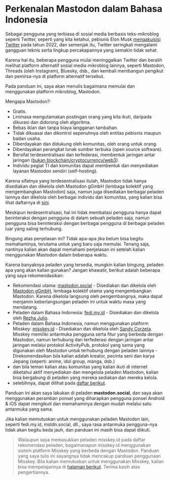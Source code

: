 # Perkenalan Mastodon dalam Bahasa Indonesia

Sebagai pengguna yang terbiasa di sosial media berbasis teks-mikroblog seperti Twitter, seperti yang kita ketahui, pebisnis Elon Musk [mengakuisisi Twitter](https://id.wikipedia.org/wiki/Pengambilalihan_Twitter_oleh_Elon_Musk) pada tahun 2022, dan semenjak itu, Twitter seringkali mengalami gangguan teknis serta lingkup percakapannya yang semakin tidak sehat.

Karena hal itu, beberapa pengguna mulai meninggalkan Twitter dan beralih melihat platform alternatif sosial media mikroblog lainnya, seperti Mastodon, Threads (oleh Instagram), Bluesky, dsb., dan kembali membangun pengikut dan pemirsa-nya di platform alternatif tersebut.

Pada panduan ini, saya akan menulis bagaimana memulai dan menggunakan platform mikroblog, Mastodon.

Mengapa Mastodon?:
- Gratis.
- Linimasa mengutamakan postingan orang yang kita ikuti, daripada dikurasi dan didorong oleh algoritma.
- Bebas iklan dan tanpa biaya langganan tambahan.
- Tidak dikuasai dan dikontrol sepenuhnya oleh entitas pebisnis maupun badan usaha.
- Diberdayakan dan didukung oleh komunitas, oleh orang untuk orang.
- Diberdayakan perangkat lunak sumber terbuka (open source software).
- Bersifat terdesentralisasi dan terfederasi, membentuk jaringan antar jaringan ([bukan blockchain/cryptocurrency/web3](https://fedi.tips/does-mastodon-or-the-fediverse-use-ads-or-trackers-or-algorithms-or-blockchain-or-cryptocurrency-or-anything-annoying-like-that/)).
- Individu pegiat TI dan komunitas dapat membentuk dan menyediakan layanan Mastodon sendiri (self-hosting).

Karena sifatnya yang terdesentralisasi itulah, Mastodon tidak hanya disediakan dan dikelola oleh Mastodon gGmbH (lembaga kolektif yang mengembangkan Mastodon) saja, namun juga disediakan berbagai peladen lainnya dan dikelola oleh berbagai individu dan komunitas, yang kalian bisa lihat daftarnya di [sini](https://joinmastodon.org/servers).

Meskipun terdesentralisasi, hal ini tidak membatasi pengguna hanya dapat berinteraksi dengan pengguna di dalam sebuah peladen saja, namun pengguna bisa berinteraksi dengan berbagai pengguna di berbagai peladen luar yang saling terhubung.

Bingung atas penjelasan ini? Tidak apa-apa jika belum bisa begitu memahaminya, terutama untuk yang baru saja memulai. Tenang saja, nantinya kalian akan dapat memahami penjelasan ini setelah kalian menggunakan Mastodon dalam beberapa waktu.

Karena banyaknya peladen yang tersedia, mungkin kalian bingung, peladen apa yang akan kalian gunakan? Jangan khawatir, berikut adalah beberapa yang saya rekomendasikan:
- Rekomendasi utama: [mastodon.social](https://mastodon.social/) - Disediakan dan dikelola oleh [Mastodon gGmbH](https://joinmastodon.org/about), lembaga kolektif utama yang mengembangkan Mastodon. Karena dikelola langsung oleh pengembangnya, maka dapat menjamin keberlangsungan peladen ini untuk waktu masa yang mendatang.
- Peladen dalam Bahasa Indonesia: [fedi.my.id](https://fedi.my.id/) - Disediakan dan dikelola oleh [Rezha Julio](https://pegelinux.top/@kimiamania).
- Peladen dalam Bahasa Indonesia, namun menggunakan platform Misskey: [misskey.id](https://misskey.id/) - Disediakan dan dikelola oleh [Sandy Corzeta](https://misskey.id/@sandycorzeta). Misskey memiliki antarmuka pengguna serta fitur yang berbeda dengan Mastodon, namun terhubung dan terfederasi dengan jaringan antar jaringan melalui protokol ActivityPub, protokol yang sama yang digunakan oleh Mastodon untuk terhubung dengan peladen lainnya - Direkomendasikan bila kalian adalah kreator, pecinta seni dan karya Jepang (seperti: anime, idol group, manga, dsb.)
- dan bila teman kalian atau komunitas yang kalian ikuti di internet diketahui aktif menyediakan dan mengelola peladen Mastodon, kalian bisa bergabung di peladen yang mereka sediakan dan mereka kelola.
- selebihnya, dapat dilihat pada [daftar berikut](https://joinmastodon.org/servers).

Panduan ini akan saya lakukan di peladen **mastodon.social**, dan saya akan menggunakan peramban ponsel yang diharapkan pengguna ponsel Android & iOS dapat mengikuti dan memahaminya dengan mudah melalui satu antarmuka yang sama.

Jika kalian memutuskan untuk menggunakan peladen Mastodon lain, seperti fedi.my.id, mstdn.social, dll., saya rasa antarmuka pengguna-nya tidak akan begitu beda jauh, dan panduan ini masih bisa dapat diikuti.

> Walaupun saya memasukkan peladen misskey.id pada daftar rekomendasi peladen, bagaimanapun misskey.id menggunakan sistem platform Misskey yang berbeda dengan Mastodon. Panduan yang saya tulis ini sayangnya tidak mencakup panduan penggunaan Misskey. Bila kalian memutuskan untuk menggunakan Misskey, kalian bisa mempelajarinya di [halaman berikut](https://misskey-hub.net/id/docs/for-users/onboarding/). Terima kasih atas pengertiannya.

